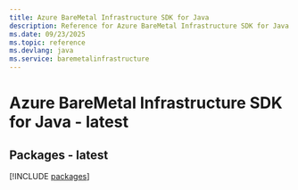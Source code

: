 ```yaml
---
title: Azure BareMetal Infrastructure SDK for Java
description: Reference for Azure BareMetal Infrastructure SDK for Java
ms.date: 09/23/2025
ms.topic: reference
ms.devlang: java
ms.service: baremetalinfrastructure
---
```

# Azure BareMetal Infrastructure SDK for Java - latest
## Packages - latest
[!INCLUDE [packages](baremetal-infrastructure-index.md)]